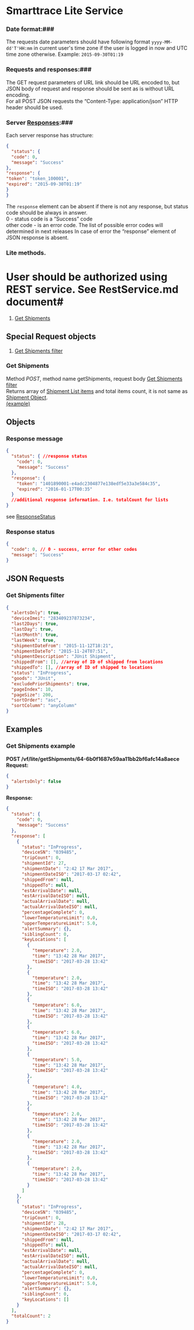 # Smarttrace Lite Service

### Date format:###
The requests date parameters should have following format `yyyy-MM-dd'T'HH:mm` in current user's time zone if the user is logged in now and UTC time zone otherwise. Example:
`2015-09-30T01:19`
### Requests and responses:###
The GET request parameters of URL link should be URL encoded to, but JSON body of request and response should be
sent as is without URL encoding.  
For all POST JSON requests the “Content-Type: application/json” HTTP header should be used.
### Server [Responses](#markdown-header-response-message):###
Each server response has structure:
```json
{
  "status": {
  "code": 0,
  "message": "Success"
},  
"response": {
"token": "token_100001",  
"expired": "2015-09-30T01:19"
}
}  
```
  The `response` element can be absent if there is not any response, but status code should be always in answer.  
0 - status code is a “Success” code  
other code - is an error code. The list of possible error codes will determined in next releases 
In case of error the “response” element of JSON response is absent.  
### Lite methods.
# User should be authorized using REST service. See RestService.md document#

1. [Get Shipments](#markdown-header-get-shipments-example) 

## Special Request objects ##
1. [Get Shipments filter](#markdown-header-get-shipments-filter)

### Get Shipments ###
Method *POST*, method name getShipments, request body [Get Shipments filter](#markdown-header-get-shipments-filter)  
Returns array of [Shipment List items](#markdown-header-shipment-list-item) and total items count,
it is not same as [Shipment Object](#markdown-header-shipment).  
[(example)](#markdown-header-get-shipments-example)

## Objects
### Response message ###
```json
{
  "status": { //response status
    "code": 0,
    "message": "Success"
  },
  "response": {
    "token": "1401890001-e4adc2304877e138edf5e33a3e584c35",
    "expired": "2016-01-17T00:35"
  }
  //additional response information. I.e. totalCount for lists
}
```
see [ResponseStatus](#markdown-header-response-status)
### Response status ###
```json
{
  "code": 0, // 0 - success, error for other codes
  "message": "Success"
}
```

## JSON Requests ##
### Get Shipments filter ###
```json
{
  "alertsOnly": true,
  "deviceImei": "283409237873234",
  "last2Days": true,
  "lastDay": true,
  "lastMonth": true,
  "lastWeek": true,
  "shipmentDateFrom": "2015-11-12T18:21",
  "shipmentDateTo": "2015-11-24T07:51",
  "shipmentDescription": "JUnit Shipment",
  "shippedFrom": [], //array of ID of shipped from locations
  "shippedTo": [], //array of ID of shipped to locations
  "status": "InProgress",
  "goods": "JUnit",
  "excludePriorShipments": true,
  "pageIndex": 10,
  "pageSize": 200,
  "sortOrder": "asc",
  "sortColumn": "anyColumn"
}
```

## Examples ##
### Get Shipments example ###
**POST /vf/lite/getShipments/64-6b0f1687e59aa11bb2bf6afc14a8aece**  
**Request:**  
```json
{
  "alertsOnly": false
}
```
**Response:**  
```json
{
  "status": {
    "code": 0,
    "message": "Success"
  },
  "response": [
    {
      "status": "InProgress",
      "deviceSN": "039485",
      "tripCount": 0,
      "shipmentId": 27,
      "shipmentDate": "2:42 17 Mar 2017",
      "shipmentDateISO": "2017-03-17 02:42",
      "shippedFrom": null,
      "shippedTo": null,
      "estArrivalDate": null,
      "estArrivalDateISO": null,
      "actualArrivalDate": null,
      "actualArrivalDateISO": null,
      "percentageComplete": 0,
      "lowerTemperatureLimit": 0.0,
      "upperTemperatureLimit": 5.0,
      "alertSummary": {},
      "siblingCount": 0,
      "keyLocations": [
        {
          "temperature": 2.0,
          "time": "13:42 28 Mar 2017",
          "timeISO": "2017-03-28 13:42"
        },
        {
          "temperature": 2.0,
          "time": "13:42 28 Mar 2017",
          "timeISO": "2017-03-28 13:42"
        },
        {
          "temperature": 6.0,
          "time": "13:42 28 Mar 2017",
          "timeISO": "2017-03-28 13:42"
        },
        {
          "temperature": 6.0,
          "time": "13:42 28 Mar 2017",
          "timeISO": "2017-03-28 13:42"
        },
        {
          "temperature": 5.0,
          "time": "13:42 28 Mar 2017",
          "timeISO": "2017-03-28 13:42"
        },
        {
          "temperature": 4.0,
          "time": "13:42 28 Mar 2017",
          "timeISO": "2017-03-28 13:42"
        },
        {
          "temperature": 2.0,
          "time": "13:42 28 Mar 2017",
          "timeISO": "2017-03-28 13:42"
        },
        {
          "temperature": 2.0,
          "time": "13:42 28 Mar 2017",
          "timeISO": "2017-03-28 13:42"
        },
        {
          "temperature": 2.0,
          "time": "13:42 28 Mar 2017",
          "timeISO": "2017-03-28 13:42"
        }
      ]
    },
    {
      "status": "InProgress",
      "deviceSN": "039485",
      "tripCount": 0,
      "shipmentId": 28,
      "shipmentDate": "2:42 17 Mar 2017",
      "shipmentDateISO": "2017-03-17 02:42",
      "shippedFrom": null,
      "shippedTo": null,
      "estArrivalDate": null,
      "estArrivalDateISO": null,
      "actualArrivalDate": null,
      "actualArrivalDateISO": null,
      "percentageComplete": 0,
      "lowerTemperatureLimit": 0.0,
      "upperTemperatureLimit": 5.0,
      "alertSummary": {},
      "siblingCount": 0,
      "keyLocations": []
    }
  ],
  "totalCount": 2
}
```
